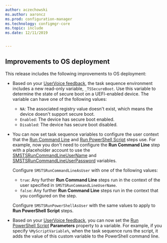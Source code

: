 ```yaml
---
author: aczechowski
ms.author: aaroncz
ms.prod: configuration-manager
ms.technology: configmgr-core
ms.topic: include
ms.date: 12/11/2019


---
```


## <a name="bkmk_osd"></a> Improvements to OS deployment

This release includes the following improvements to OS deployment:

- Based on your [UserVoice feedback](https://configurationmanager.uservoice.com/forums/300492-ideas/suggestions/19416577-create-an-osd-variable-for-secure-boot-smstssec), the task sequence environment includes a new read-only variable, `_TSSecureBoot`.<!--5842295--> Use this variable to determine the state of secure boot on a UEFI-enabled device. The variable can have one of the following values:

  - `NA`: The associated registry value doesn't exist, which means the device doesn't support secure boot.
  - `Enabled`: The device has secure boot enabled.
  - `Disabled`: The device has secure boot disabled.

- You can now set task sequence variables to configure the user context that the [Run Command Line](/configmgr/osd/understand/task-sequence-steps#BKMK_RunCommandLine) and [Run PowerShell Script](/configmgr/osd/understand/task-sequence-steps#BKMK_RunPowerShellScript) steps use.<!-- 5573175 --> For example, now you don't need to configure the **Run Command Line** step with a placeholder account to use the [SMSTSRunCommandLineUserName](/configmgr/osd/understand/task-sequence-variables#SMSTSRunCommandLineUserName) and [SMSTSRunCommandLineUserPassword](/configmgr/osd/understand/task-sequence-variables#SMSTSRunCommandLineUserPassword) variables.

  Configure `SMSTSRunCommandLineAsUser` with one of the following values:

  - `true`: Any further **Run Command Line** steps run in the context of the user specified in `SMSTSRunCommandLineUserName`.
  - `false`: Any further **Run Command Line** steps run in the context that you configured on the step.

  Configure `SMSTSRunPowerShellAsUser` with the same values to apply to **Run PowerShell Script** steps.

- Based on your [UserVoice feedback](https://configurationmanager.uservoice.com/forums/300492-ideas/suggestions/38377201-pass-a-task-sequence-variable-to-powershell-script), you can now set the [Run PowerShell Script](/configmgr/osd/understand/task-sequence-steps#BKMK_RunPowerShellScript) **Parameters** property to a variable.<!-- 5690481 --> For example, if you specify `%MyScriptVariable%`, when the task sequence runs the script, it adds the value of this custom variable to the PowerShell command line.
